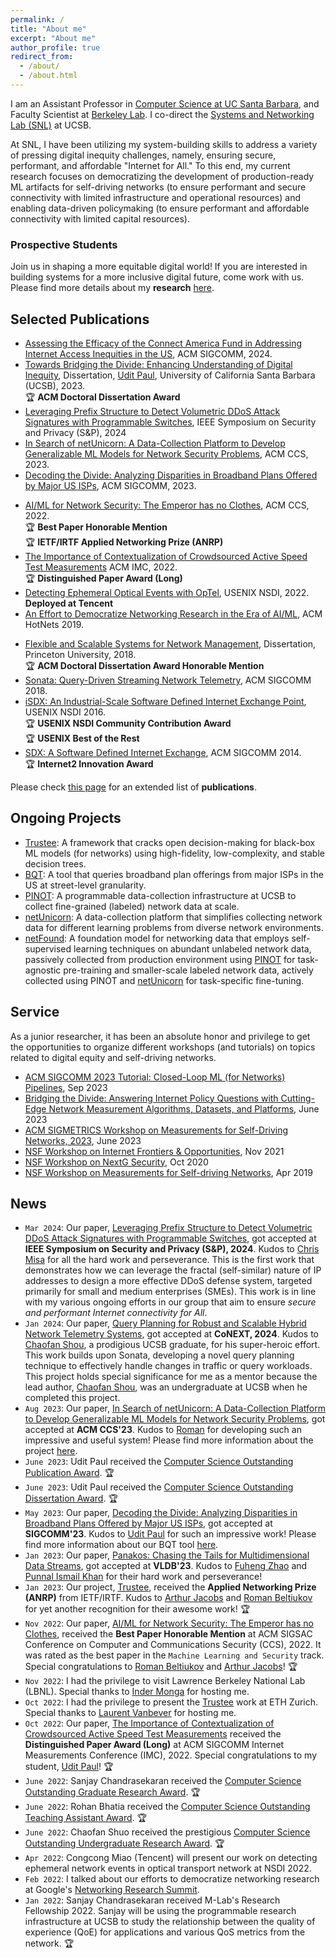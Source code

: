 ```yaml
---
permalink: /
title: "About me"
excerpt: "About me"
author_profile: true
redirect_from:
  - /about/
  - /about.html
---
```


I am an Assistant Professor in [Computer Science at UC Santa Barbara](https://cs.ucsb.edu/), and Faculty Scientist at [Berkeley Lab](https://www.lbl.gov/).
I co-direct the [Systems and Networking Lab (SNL)](https://snl.cs.ucsb.edu/) at UCSB.

<!-- I received my Ph.D. in computer science from Princeton University. -->

<!-- As a systems researcher, I design and build systems that solve the real-world problems at the intersection of networking, internet measurements, and machine learning. -->
At SNL, I have been utilizing my system-building skills to address a variety of pressing digital inequity challenges, namely, ensuring secure, performant, and affordable "Internet for All." To this end, my current research focuses on democratizing the development of production-ready ML artifacts for self-driving networks (to ensure performant and secure connectivity with limited infrastructure and operational resources) and enabling data-driven policymaking (to ensure performant and affordable connectivity with limited capital resources).


<!-- aim to design and build systems that solve fundamental problems at the intersection of networking, internet measurements, and machine learning that contribute to addressing digital inequity issues. Currently, my research focuses: (1) enabling data-driven (broadband) policymaking, and (2) developing production-ready AI/ML artifacts. Here, data-driven policymaking is crucial for optimizing the use of limited capital resources to benefit underprivileged communities, thereby addressing their specific needs more effectively. The latter facilitates the development of *self-driving networks* capable of safely operating production networks with minimal human intervention. Such artifacts would prove especially beneficial in network environments with limited budgets, operational capacity, and technical expertise, such as community networks serving underprivileged and underrepresented communities. -->


### Prospective Students
Join us in shaping a more equitable digital world!
If you are interested in building systems for a more inclusive digital future, come work with us.
Please find more details about my **research** [here](https://sites.cs.ucsb.edu/~arpitgupta/research/).

<!-- 🆕 I am actively looking for Ph.D. students and post-docs for my group. -->

<!-- I also actively work with undergraduate students through different existing programs, such as DIMAP, ERSP, Cal-Bridge, etc.
I also mentor students outside UCSB on their undergraduate thesis projects and regularly host visiting students.  

Please don't hesitate to contact me if you have any questions. -->

## Selected Publications
- [Assessing the Efficacy of the Connect America Fund in Addressing Internet Access Inequities in the US](#), ACM SIGCOMM, 2024.
- [Towards Bridging the Divide: Enhancing Understanding of Digital Inequity](https://sites.cs.ucsb.edu/~arpitgupta/pdfs/thesis_paul.pdf), Dissertation, [Udit Paul](https://u-paul.github.io/), University of California Santa Barbara (UCSB), 2023. \
🏆 **ACM Doctoral Dissertation Award**
- [Leveraging Prefix Structure to Detect Volumetric DDoS Attack Signatures with Programmable Switches](https://sites.cs.ucsb.edu/~arpitgupta/pdfs/zapdos.pdf), IEEE Symposium on Security and Privacy (S&P), 2024
- [In Search of netUnicorn: A Data-Collection Platform to Develop Generalizable ML Models for Network Security Problems](https://sites.cs.ucsb.edu/~arpitgupta/pdfs/netUnicorn.pdf), ACM CCS, 2023.
- [Decoding the Divide: Analyzing Disparities in Broadband Plans Offered by Major US ISPs](https://sites.cs.ucsb.edu/~arpitgupta/pdfs/bqt_sigcomm23.pdf), ACM SIGCOMM, 2023.
<!-- - [Panakos: Chasing the Tails for Multidimensional Data Streams](https://sites.cs.ucsb.edu/~arpitgupta/pdfs/Panakos.pdf), ACM VLDB, 2023. -->
- [AI/ML for Network Security: The Emperor has no Clothes](https://sites.cs.ucsb.edu/~arpitgupta/pdfs/trustee.pdf), ACM CCS, 2022.\
🏆 **Best Paper Honorable Mention**\
🏆 **IETF/IRTF Applied Networking Prize (ANRP)**
- [The Importance of Contextualization of Crowdsourced Active Speed Test Measurements](https://sites.cs.ucsb.edu/~arpitgupta/pdfs/speedtest.pdf) ACM IMC, 2022. \
🏆 **Distinguished Paper Award (Long)**
- [Detecting Ephemeral Optical Events with OpTel](https://sites.cs.ucsb.edu/~arpitgupta/pdfs/OpTel_camera_ready.pdf), USENIX NSDI, 2022.\
**Deployed at Tencent**
- [An Effort to Democratize Networking Research in the Era of AI/ML](https://sites.cs.ucsb.edu/~arpitgupta/pdfs/democratize_netai.pdf), ACM HotNets 2019.
<!-- - [(How Much) Does a Private WAN Improve Cloud Performance?](https://sites.cs.ucsb.edu/~arpitgupta/pdfs/cloud_infocom_2020.pdf), IEEE INFOCOM 2020 -->
- [Flexible and Scalable Systems for Network Management](https://sites.cs.ucsb.edu/~arpitgupta/pdfs/thesis.pdf), Dissertation, Princeton University, 2018. \
🏆 **ACM Doctoral Dissertation Award Honorable Mention**
- [Sonata: Query-Driven Streaming Network Telemetry](https://sites.cs.ucsb.edu/~arpitgupta/pdfs/sonata.pdf), ACM SIGCOMM 2018.
- [iSDX: An Industrial-Scale Software Defined Internet Exchange Point](https://sites.cs.ucsb.edu/~arpitgupta/pdfs/isdx.pdf), USENIX NSDI 2016. \
🏆 **USENIX NSDI Community Contribution Award**\
🏆 **USENIX Best of the Rest**
- [SDX: A Software Defined Internet Exchange](https://sites.cs.ucsb.edu/~arpitgupta/pdfs/sdx.pdf), ACM SIGCOMM 2014. \
🏆 **Internet2 Innovation Award**

Please check [this page](https://sites.cs.ucsb.edu/~arpitgupta/publications/) for an extended list of **publications**.

## Ongoing Projects
- [Trustee](https://trusteeml.github.io/): A framework that cracks open decision-making for black-box ML models (for networks) using high-fidelity, low-complexity, and stable decision trees.
- [BQT](https://address.cs.ucsb.edu/#broadband-plan-querying-tool-bqt): A tool that queries broadband plan offerings from major ISPs in the US at street-level granularity.
- [PINOT](https://pinot.cs.ucsb.edu/): A programmable data-collection infrastructure at UCSB to collect fine-grained (labeled) network data at scale.
- [netUnicorn](https://netunicorn.cs.ucsb.edu/): A data-collection platform that simplifies collecting network data for different learning problems from diverse network environments.
- [netFound](https://arxiv.org/pdf/2310.17025.pdf): A foundation model for networking data that employs self-supervised learning techniques on abundant unlabeled network data, passively collected from production environment using [PINOT](https://pinot.cs.ucsb.edu/) for task-agnostic pre-training and smaller-scale labeled network data, actively collected using PINOT and [netUnicorn](https://netunicorn.cs.ucsb.edu/) for task-specific fine-tuning.

## Service
As a junior researcher, it has been an absolute honor and privilege to get the opportunities to organize different workshops (and tutorials) on topics related to digital equity and self-driving networks.
- [ACM SIGCOMM 2023 Tutorial: Closed-Loop ML (for Networks) Pipelines](https://conferences.sigcomm.org/sigcomm/2023/tutorial-ml4nets.html), Sep 2023
- [Bridging the Divide: Answering Internet Policy Questions with Cutting-Edge Network Measurement Algorithms, Datasets, and Platforms](https://www.law.berkeley.edu/research/bclt/bcltevents/bridging-the-divide-answering-internet-policy-questions-with-cutting-edge-network-measurement-algorithms-datasets-and-platforms/), June 2023
- [ACM SIGMETRICS Workshop on Measurements for Self-Driving Networks, 2023](https://measure-selfdn23.cs.ucsb.edu/), June 2023
- [NSF Workshop on Internet Frontiers & Opportunities](https://datascience.uchicago.edu/events/internet-frontiers-and-opportunities-workshop), Nov 2021
- [NSF Workshop on NextG Security](https://nsf-nextg-security.cs.ucsb.edu/), Oct 2020
- [NSF Workshop on Measurements for Self-driving Networks](https://sites.cs.ucsb.edu/~arpitgupta/pdfs/measure_selfdn_workshop.pdf), Apr 2019


<!-- ## Recognition
- **IETF/IRTF Applied Networking Prize (ANRP)**, IETF/IRTF, 2023.
- **Best Paper Honorable Mention**, ACM CCS, 2022.
- **Best Paper Award**, ACM SIGCOMM IMC, 2022
- **SIGCOMM Dissertation Award Honorable Mention**, 2018
- **Best Paper Award**, ACM SOSR, 2017
- **Best of the Rest Paper Award** for Best Paper in all USENIX Conferences, 2016
- **Community Contribution Award**, USENIX NSDI, 2016
- **Internet-2 Innovation Award**, 2013 -->

<!-- ## Services
- Organized workshops for NSF
  - [NSF Workshop on Internet Frontiers & Opportunities](https://datascience.uchicago.edu/events/internet-frontiers-and-opportunities-workshop), Nov 2021
  - [NSF Workshop on NextG Security](https://nsf-nextg-security.cs.ucsb.edu/), Oct 2020
  - [NSF Workshop on Measurements for Self-driving Networks](https://sites.cs.ucsb.edu/~arpitgupta/pdfs/measure_selfdn_workshop.pdf), Apr 2019
- Program Committee Member
  - ACM SIGCOMM: 2021, 2020
  - USENIX NSDI: 2024, 2023, 2021, 2020
  - ACM SOSR: 2021, 2019
  - ACM CoNEXT: 2019 -->

## News
- `Mar 2024`: Our paper, [Leveraging Prefix Structure to Detect Volumetric DDoS Attack Signatures with Programmable Switches](https://sites.cs.ucsb.edu/~arpitgupta/pdfs/zapdos.pdf), got accepted at **IEEE Symposium on Security and Privacy (S&P), 2024**. Kudos to [Chris Misa](https://ix.cs.uoregon.edu/~cmisa/) for all the hard work and perseverance. This is the first work that demonstrates how we can leverage the fractal (self-similar) nature of IP addresses to design a more effective DDoS defense system, targeted primarily for small and medium enterprises (SMEs). This work is in line with my various ongoing efforts in our group that aim to ensure *secure and performant Internet connectivity for All*.
- `Jan 2024`: Our paper, [Query Planning for Robust and Scalable Hybrid Network Telemetry Systems](https://sites.cs.ucsb.edu/~arpitgupta/pdfs/dynamap.pdf), got accepted at **CoNEXT, 2024**. Kudos to [Chaofan Shou](https://scf.so/), a prodigious UCSB graduate, for his super-heroic effort. This work builds upon Sonata, developing a novel query planning technique to effectively handle changes in traffic or query workloads. This project holds special significance for me as a mentor because the lead author, [Chaofan Shou](https://scf.so/), was an undergraduate at UCSB when he completed this project.
- `Aug 2023`: Our paper, [In Search of netUnicorn: A Data-Collection Platform to Develop Generalizable ML Models for Network Security Problems](https://arxiv.org/pdf/2306.08853.pdf), got accepted at **ACM CCS'23**. Kudos to [Roman](https://maybe-hello-world.github.io/) for developing such an impressive and useful system! Please find more information about the project [here](https://netunicorn.cs.ucsb.edu/).
- `June 2023`: Udit Paul received the [Computer Science Outstanding Publication Award](#).  🏆
- `June 2023`: Udit Paul received the [Computer Science Outstanding Dissertation Award](#).  🏆
- `May 2023`: Our paper, [Decoding the Divide: Analyzing Disparities in Broadband Plans Offered by Major US ISPs](https://arxiv.org/pdf/2302.14216.pdf), got accepted at **SIGCOMM'23**. Kudos to [Udit Paul](https://u-paul.github.io/) for such an impressive work! Please find more information about our BQT tool [here](https://address.cs.ucsb.edu/#broadband-plan-querying-tool-bqt).
- `Jan 2023`: Our paper, [Panakos: Chasing the Tails for Multidimensional Data Streams](https://dl.acm.org/doi/pdf/10.14778/3583140.3583147), got accepted at **VLDB'23**.  Kudos to [Fuheng Zhao](https://zhaofuheng.github.io/) and [Punnal Ismail Khan](https://punnal.github.io/) for their hard work and perseverance!
- `Jan 2023`: Our project, [Trustee](https://trusteeml.github.io/), received the **Applied Networking Prize (ANRP)** from IETF/IRTF.  Kudos to [Arthur Jacobs](https://asjacobs92.github.io/) and [Roman Beltiukov](https://maybe-hello-world.github.io/) for yet another recognition for their awesome work! 🏆
- `Nov 2022`: Our paper, [AI/ML for Network Security: The Emperor has no Clothes](https://sites.cs.ucsb.edu/~arpitgupta/pdfs/trustee.pdf), received the **Best Paper Honorable Mention** at ACM SIGSAC Conference on Computer and Communications Security (CCS), 2022. It was rated as the best paper in the `Machine Learning and Security` track. Special congratulations to [Roman Beltiukov](https://maybe-hello-world.github.io/) and [Arthur Jacobs](https://asjacobs92.github.io/)! 🏆
- `Nov 2022`: I had the privilege to visit Lawrence Berkeley National Lab (LBNL). Special thanks to [Inder Monga](https://www.es.net/about/esnet-staff/esnet-leadership/inder/) for hosting me.
- `Oct 2022`: I had the privilege to present the [Trustee](https://trusteeml.github.io/) work at ETH Zurich. Special thanks to [Laurent Vanbever](https://vanbever.eu/) for hosting me.
- `Oct 2022`: Our paper, [The Importance of Contextualization of Crowdsourced Active Speed Test Measurements](https://sites.cs.ucsb.edu/~arpitgupta/pdfs/speedtest.pdf) received the **Distinguished Paper Award (Long)** at ACM SIGCOMM Internet Measurements Conference (IMC), 2022. Special congratulations to my student, [Udit Paul](https://u-paul.github.io/)! 🏆  
-  `June 2022`: Sanjay Chandrasekaran received the [Computer Science Outstanding Graduate Research Award](https://twitter.com/ucsbcs/status/1536401430885502977?s=20&t=MI_TLmE3VPdooGWmEWqLXQ). 🏆  
- `June 2022`: Rohan Bhatia received the [Computer Science Outstanding Teaching Assistant Award](https://twitter.com/ucsbcs/status/1536401997359742976).  🏆  
- `June 2022`: Chaofan Shuo received the prestigious [Computer Science Outstanding Undergraduate Research Award](https://www.cs.ucsb.edu/index.php/happenings/announcement/congratulations-cs-undergraduate-awardees).  🏆  
- `Apr 2022`: Congcong Miao (Tencent) will present our work on detecting ephemeral network events in optical transport network at NSDI 2022.
- `Feb 2022`: I talked about our efforts to democratize networking research at Google's [Networking Research Summit](https://events.withgoogle.com/networking-research-summit-2022/2022-agenda/#content).
-  `Jan 2022`: Sanjay Chandrasekaran received M-Lab's Research Fellowship 2022. Sanjay will be using the programmable research infrastructure at UCSB to study the relationship between the quality of experience (QoE) for applications and various QoS metrics from the network. 🏆  
